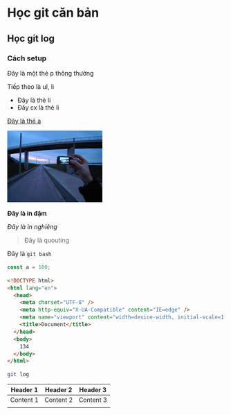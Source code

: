 # Học git căn bản

## Học git log

### Cách setup

Đây là một thẻ p thông thường

Tiếp theo là ul, li

- Đây là thẻ li
- Đây cx là thẻ li

[Đây là thẻ a](google.com)

![Đây là hình ảnh](./Image_created_with_a_mobile_phone.png)

**Đây là in đậm**

_Đây là in nghiêng_

> Đây là quouting

Đây là `git bash`

```js
const a = 100;
```

```html
<!DOCTYPE html>
<html lang="en">
  <head>
    <meta charset="UTF-8" />
    <meta http-equiv="X-UA-Compatible" content="IE=edge" />
    <meta name="viewport" content="width=device-width, initial-scale=1.0" />
    <title>Document</title>
  </head>
  <body>
    134
  </body>
</html>
```

```bash
git log
```

| Header 1  | Header 2  | Header 3  |
| --------- | --------- | --------- |
| Content 1 | Content 2 | Content 3 |
|           |           |           |
